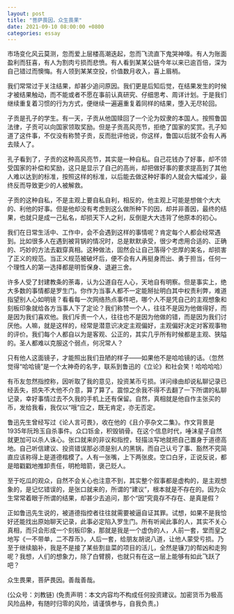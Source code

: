 ```yaml
---
layout: post
title: "菩萨畏因，众生畏果"
date: 2021-09-10 08:00:00 +0800
categories: essay
---
```


市场变化风云莫测，忽而爱上层楼高潮迭起，忽而飞流直下鬼哭神嚎。有人为账面盈利而狂喜，有人为割肉亏损而悲愤。有人看到某某公链今年以来已逾百倍，深为自己错过而懊悔。有人领到某某空投，价值数月收入，喜上眉梢。

我们常常过于关注结果，却甚少追问原因。我们更是后知后觉，在结果发生的时候才被结果触动，而不能或者不愿在事前认真研究、仔细思考、周详计划。于是我们继续重复着习惯的行为方式，便继续一遍遍重复着同样的结果，堕入无尽轮回。

子贡是孔子的学生。有一天，子贡从他国赎回了一个沦为奴隶的本国人。按照鲁国法律，子贡可以向国家领取奖励。但是子贡高风亮节，拒绝了国家的奖赏。孔子知道了这件事，不仅没有称赞子贡，反而批评他说，你这样，鲁国以后就不会有人再去赎人了。

孔子看到了，子贡的这种高风亮节，其实是一种自私。自己花钱办了好事，却不领受国家的补偿和奖励，这只是显示了自己的高尚，却把做好事的要求提高到了其他人难以达到的标准，按照这样的标准，以后能去做这种好事的人就会大幅减少，最终反而导致更少的人被解救。

子贡的这种自私，不是主观上要自私自利，相反的，他主观上可能是想做个大大的、利他的好事。但是他却没有考虑到这么做所种下的因，却并非善因，最终的结果，也就只是成一己私名，却损天下人之利，反倒是大大违背了他原本的初心。

我们在日常生活中、工作中，会不会遇到这样的事情呢？肯定每个人都会经常遇到。比如很多人在遇到被背锅的情况时，总是默默承受，很少考虑用合适的、正确的、巧妙的方法去戳穿真相。这种做法，固然会让自己落得个忠厚的美名，却损害了正义的规范。当正义规范被破坏后，便不会有人再挺身而出、勇于担当，任何一个理性人的第一选择都是明哲保身、退避三舍。

许多人受了封建教条的荼毒，认为公道自在人心，天地自有明察。但是事实上，绝大多数的事情都是罗生门。你作为当事人都不一定能掰扯明白其中权责利弊，难道指望别人心如明镜？看看每一次网络热点事件吧，哪个人不是凭自己的主观想象和刻板印象就给各方当事人下了定论？我们称赞一个人，往往不是因为他做得好，而是因为我们喜欢他。我们斥责一个人，往往也不是因为他做的错，而是因为我们讨厌他。人嘛，就是这样的，经常是潜意识决定主观偏好，主观偏好决定对客观事物的评价。我们每个人都自以为是客观、公正的，其实几乎所有时候都是主观、狭隘的。圣人都难以克服这个弱点，何况常人？

只有他人这面镜子，才能照出我们丑陋的样子——如果他不是哈哈镜的话。（忽然觉得“哈哈镜”是一个太神奇的名字，联系到鲁迅的《立论》和社会笑！哈哈哈哈）

有币友忽然指控称，因听取了我的意见，投资某币亏损。详问缘由却说私聊记录已经丢失，损失不大他不介意，算了算了。震惊之余我不得不去翻了一下所谓的私聊记录，幸好事情过去不久我的手机上还有保留。自然，真相就是他自作主张买的币，发给我看，我仅以“哦”应之，既无肯定，亦无否定。

鲁迅先生曾经写过《论人言可畏》，收在他的《且介亭杂文二集》。作文背景是1935年阮玲玉自杀事件。众口铄金，积毁销骨。在这个信息时代，唾沫星子自然就更加可以杀人诛心。张口就来的非议和指控，轻描淡写地就把自己置身于道德高地。自己听信建议、投资错误那必须是别人的黑锅，而自己认亏了事、豁然不究简直应该称得上是道德楷模了。人有一张嘴，上下两张皮。空口白牙，正说反说，都是暗戳戳地推卸责任，明枪暗箭，褒己贬人。

至于吃瓜的观众，自然不会关心也注意不到，其实整个叙事都是虚构的，是主观想象的，是记忆错误的，是张口就来的，所谓的“建议”，根本就是不存在的。因为众生常常着眼于所谓的结果，却甚少去追问，那个“因”究竟存不存在、是真是假？

正如鲁迅先生说的，被道德指控者往往就需要被逼自证其罪。试想，如果不是我恰好还能找出原始聊天记录，此事必定陷入罗生门。所有听闻此事的人，其实不关心真相，而只会形成一个刻板印象，那就是我是一个虚伪的人，人前一套，堂而皇之地写《一不带单，二不荐币》，人后一套，给朋友胡说八道，让他人蒙受亏损。乃至于继续脑补，我是不是接了某些割韭菜的项目的活儿，全然是镰刀的帮凶和走狗呢？我想，人们的想象力，除了白臂膀，也就只有在这一层上能够有如此飞跃了吧？

众生畏果，菩萨畏因。善哉善哉。

(公众号：刘教链)
(免责声明：本文内容均不构成任何投资建议。加密货币为极高风险品种，有随时归零的风险，请谨慎参与，自我负责。)